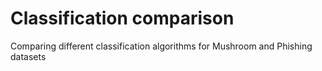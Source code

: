 # Classification comparison
Comparing different classification algorithms for Mushroom and Phishing datasets
